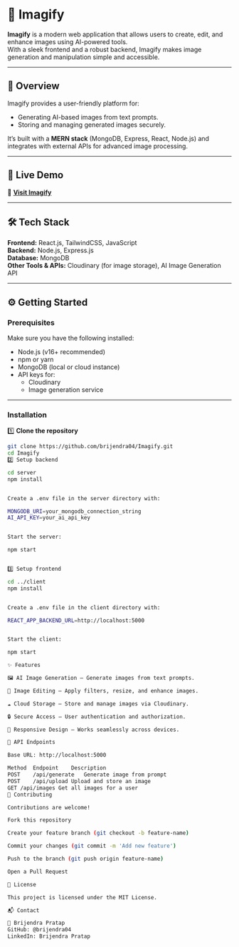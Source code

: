 # 🌟 Imagify

**Imagify** is a modern web application that allows users to create, edit, and enhance images using AI-powered tools.  
With a sleek frontend and a robust backend, Imagify makes image generation and manipulation simple and accessible.

---

## 📌 Overview

Imagify provides a user-friendly platform for:
- Generating AI-based images from text prompts.
- Storing and managing generated images securely.

It’s built with a **MERN stack** (MongoDB, Express, React, Node.js) and integrates with external APIs for advanced image processing.

---

## 🚀 Live Demo

🔗 **[Visit Imagify](https://imagify-green-psi.vercel.app)**

---

## 🛠 Tech Stack

**Frontend:** React.js, TailwindCSS, JavaScript  
**Backend:** Node.js, Express.js  
**Database:** MongoDB  
**Other Tools & APIs:** Cloudinary (for image storage), AI Image Generation API  

---

## ⚙️ Getting Started

### Prerequisites
Make sure you have the following installed:
- Node.js (v16+ recommended)
- npm or yarn
- MongoDB (local or cloud instance)
- API keys for:
  - Cloudinary
  - Image generation service

---

### Installation

1️⃣ **Clone the repository**
```bash
git clone https://github.com/brijendra04/Imagify.git
cd Imagify
2️⃣ Setup backend

cd server
npm install


Create a .env file in the server directory with:

MONGODB_URI=your_mongodb_connection_string
AI_API_KEY=your_ai_api_key


Start the server:

npm start


3️⃣ Setup frontend

cd ../client
npm install


Create a .env file in the client directory with:

REACT_APP_BACKEND_URL=http://localhost:5000


Start the client:

npm start

✨ Features

🖼 AI Image Generation — Generate images from text prompts.

🎨 Image Editing — Apply filters, resize, and enhance images.

☁ Cloud Storage — Store and manage images via Cloudinary.

🔒 Secure Access — User authentication and authorization.

📱 Responsive Design — Works seamlessly across devices.

📜 API Endpoints

Base URL: http://localhost:5000

Method	Endpoint	Description
POST	/api/generate	Generate image from prompt
POST	/api/upload	Upload and store an image
GET	/api/images	Get all images for a user
🤝 Contributing

Contributions are welcome!

Fork this repository

Create your feature branch (git checkout -b feature-name)

Commit your changes (git commit -m 'Add new feature')

Push to the branch (git push origin feature-name)

Open a Pull Request

📄 License

This project is licensed under the MIT License.

📬 Contact

👤 Brijendra Pratap
GitHub: @brijendra04
LinkedIn: Brijendra Pratap
